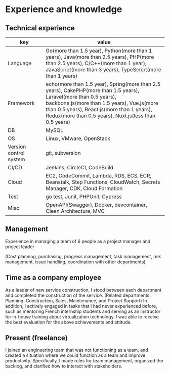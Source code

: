 # Experience and knowledge
## Technical experience
|  key  |  value  |
| ---- | ---- |
|  Language  |  Go(more than 1.5 year), Python(more than 1 years), Java(more than 2.5 years), PHP(more than 2.5 years), C/C++(more than 1 year), <br>JavaScript(more than 3 years), TypeScript(more than 1 years) |
|  Framework  |  echo(more than 1.5 year), Spring(more than 2.5 years), CakePHP(more than 1.5 years), Laravel(more than 0.5 years), <br>backbone.js(more than 1.5 years), Vue.js(more than 0.5 years), React.js(more than 1 years), Redux(more than 0.5 years), Nuxt.js(less than 0.5 years)  |
|  DB  |  MySQL  |
|  OS  |  Linux, VMware, OpenStack  |
|  Version control system  |  git, subversion  |
|  CI/CD  |  Jenkins, CircleCI, CodeBuild  |
|  Cloud |  EC2, CodeCommit, Lambda, RDS, ECS, ECR, Beanstalk, Step Functions, CloudWatch, Secrets Manager, CDK, Cloud Formation |
|  Test  |  go test, Junit, PHPUnit, Cypress  |
|  Misc  |  OpenAPI(Swagger), Docker, devcontainer, Clean Architecture, MVC  |

## Management
Experience in managing a team of 6 people as a project manager and project leader

(Cost planning, purchasing, progress management, task management, risk management, issue handling, coordination with other departments)


## Time as a company employee
As a leader of new service construction, I stood between each department and completed the construction of the service. (Related departments: Planning, Construction, Sales, Maintenance, and Project Support)
In addition, I actively engaged in tasks that I had never experienced before, such as mentoring French internship students and serving as an instructor for in-house training about virtualization technology.
I was able to receive the best evaluation for the above achievements and attitude.

## Present (freelance)
I joined an engineering team that was not functioning as a team, and created a situation where we could function as a team and improve productivity. Specifically, I made rules for team management, organized the backlog, and clarified how to interact with stakeholders.

